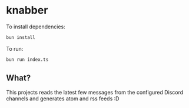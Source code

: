 # knabber

To install dependencies:

```bash
bun install
```

To run:

```bash
bun run index.ts
```

## What?

This projects reads the latest few messages from the configured Discord channels and generates atom and rss feeds :D
